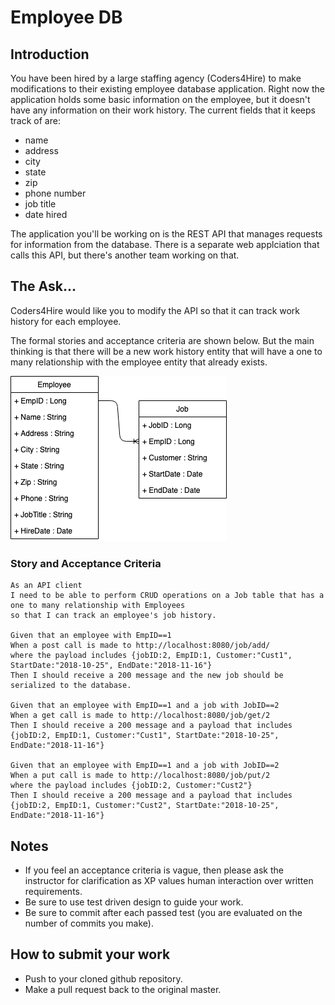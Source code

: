 # Employee DB

## Introduction
You have been hired by a large staffing agency (Coders4Hire) to make modifications to their existing employee database application.  Right now the application holds some basic information on the employee, but it doesn't have any information on their work history. The current fields that it keeps track of are:
* name
* address
* city
* state
* zip
* phone number
* job title
* date hired

The application you'll be working on is the REST API that manages requests for information from the database.  There is a separate web applciation that calls this API, but there's another team working on that.

## The Ask...
Coders4Hire would like you to modify the API so that it can track work history for each employee.

The formal stories and acceptance criteria are shown below.  But the main thinking is that there will be a new work history entity that will have a one to many relationship with the employee entity that already exists.

![Employee-Job Relationship](images/Employee-WorkHistory.png)

### Story and Acceptance Criteria

```cucumber
As an API client 
I need to be able to perform CRUD operations on a Job table that has a one to many relationship with Employees 
so that I can track an employee's job history.

Given that an employee with EmpID==1 
When a post call is made to http://localhost:8080/job/add/
where the payload includes {jobID:2, EmpID:1, Customer:"Cust1", StartDate:"2018-10-25", EndDate:"2018-11-16"}
Then I should receive a 200 message and the new job should be serialized to the database.

Given that an employee with EmpID==1 and a job with JobID==2
When a get call is made to http://localhost:8080/job/get/2
Then I should receive a 200 message and a payload that includes {jobID:2, EmpID:1, Customer:"Cust1", StartDate:"2018-10-25", EndDate:"2018-11-16"}

Given that an employee with EmpID==1 and a job with JobID==2
When a put call is made to http://localhost:8080/job/put/2
where the payload includes {jobID:2, Customer:"Cust2"}
Then I should receive a 200 message and a payload that includes {jobID:2, EmpID:1, Customer:"Cust2", StartDate:"2018-10-25", EndDate:"2018-11-16"}

```

## Notes
* If you feel an acceptance criteria is vague, then please ask the instructor for clarification as XP values human interaction over written requirements.
* Be sure to use test driven design to guide your work. 
* Be sure to commit after each passed test (you are evaluated on the number of commits you make).

## How to submit your work
* Push to your cloned github repository.
* Make a pull request back to the original master.

 
